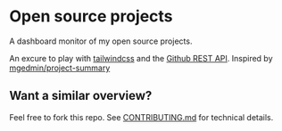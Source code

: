 # Open source projects

A dashboard monitor of my open source projects.

An excure to play with [tailwindcss](https://tailwindcss.com/) and the [Github REST API](https://docs.github.com/en/rest). Inspired by [mgedmin/project-summary](https://github.com/mgedmin/project-summary)

## Want a similar overview?

Feel free to fork this repo. See [CONTRIBUTING.md](CONTRIBUTING.md) for technical details.